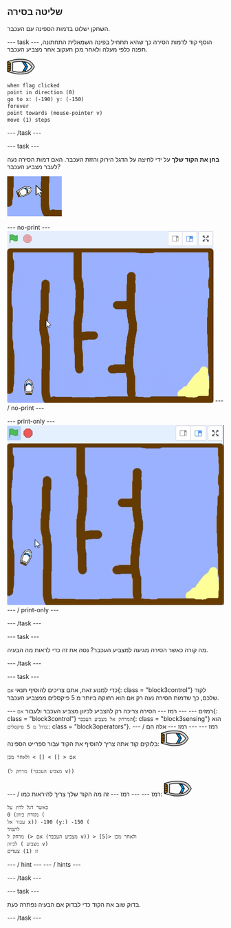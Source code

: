 ## שליטה בסירה

השחקן ישלוט בדמות הספינה עם העכבר.

\--- task \--- הוסף קוד לדמות הסירה כך שהיא תתחיל בפינה השמאלית התחתונה, תפנה כלפי מעלה ולאחר מכן תעקוב אחר מצביע העכבר.

![סירה](images/boat_resize.png)

```blocks3
when flag clicked
point in direction (0)
go to x: (-190) y: (-150)
forever
point towards (mouse-pointer v)
move (1) steps
```

\--- /task \---

\--- task \---

**בחן את הקוד שלך** על ידי לחיצה על הדגל הירוק והזזת העכבר. האם דמות הסירה נעה לעבר מצביע העכבר?

![תמונה](images/boat-mouse.png)

\--- no-print \--- ![screenshot](images/boat-pointer-test-anim.gif) \--- / no-print \---

\--- print-only \--- ![screenshot](images/boat-pointer-test-anim.png) \--- / print-only \---

\--- /task \---

\--- task \---

מה קורה כאשר הסירה מגיעה למצביע העכבר? נסה את זה כדי לראות מה הבעיה.

\--- /task \---

\--- task \---

כדי למנוע זאת, אתם צריכים להוסיף תנאי `אם`{: class = "block3control"} לקוד שלכם, כך שדמות הסירה נעה רק אם הוא רחוקה ביותר מ 5 פיקסלים ממצביע העכבר.

\--- רמזים \--- \--- רמז \--- הסירה צריכה רק להצביע לכיוון מצביע העכבר ולעבור `אם`{: class = "block3control"} `המרחק אל מצביע העכבר`{: class = "block3sensing"} הוא `גדול מ 5 פיקסלים`:: class = "block3operators"}. \--- / רמז \--- \--- רמז \--- אלה הם בלוקים קוד אתה צריך להוסיף את הקוד עבור ספרייט הספינה: ![סירה](images/boat_resize.png)

```blocks3
אם < [] > [] > ולאחר מכן

(מרחק ל (מצביע העכבר v))
```

\--- / רמז \--- \--- רמז \--- זה מה הקוד שלך צריך להיראות כמו: ![סירה](images/boat_resize.png)

```blocks3
כאשר דגל לחץ על
נקודת כיוון) 0 (
עבור אל x)) -190 (y:) -150 (
לתמיד
אם <) מרחק ל (מצביע העכבר v)) > [5]> ולאחר מכן
לכיוון ( מצביע v)
זז (1) צעדים
```

\--- / hint \--- \--- / hints \---

\--- /task \---

\--- task \---

בדוק שוב את הקוד כדי לבדוק אם הבעיה נפתרה כעת.

\--- /task \---